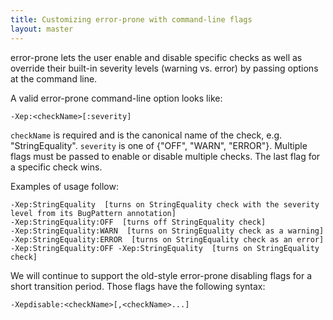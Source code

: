```yaml
---
title: Customizing error-prone with command-line flags
layout: master
---
```


error-prone lets the user enable and disable specific checks as well as
override their built-in severity levels (warning vs. error) by passing options
at the command line.

A valid error-prone command-line option looks like:
```
-Xep:<checkName>[:severity]
```

`checkName` is required and is the canonical name of the check, e.g.
"StringEquality".  `severity` is one of {"OFF", "WARN", "ERROR"}.  Multiple
flags must be passed to enable or disable multiple checks.  The last flag for a
specific check wins.

Examples of usage follow:
```
-Xep:StringEquality  [turns on StringEquality check with the severity level from its BugPattern annotation]
-Xep:StringEquality:OFF  [turns off StringEquality check]
-Xep:StringEquality:WARN  [turns on StringEquality check as a warning]
-Xep:StringEquality:ERROR  [turns on StringEquality check as an error]
-Xep:StringEquality:OFF -Xep:StringEquality  [turns on StringEquality check]
```

We will continue to support the old-style error-prone disabling flags for a
short transition period.  Those flags have the following syntax:
```
-Xepdisable:<checkName>[,<checkName>...]
```

